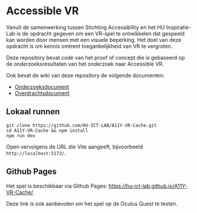 # Accessible VR
Vanuit de samenwerking tussen Stichting Accessibility en het HU Inspiratie-Lab is de opdracht gegeven om een VR-spel te ontwikkelen dat gespeeld kan worden door mensen met een visuele beperking. Het doel van deze opdracht is om kennis omtrent toegankelijkheid van VR te vergroten.

Deze repository bevat code van het proof of concept die is gebaseerd op de onderzoeksresultaten van het onderzoek naar Accessible VR.

Ook bevat de wiki van deze repository de volgende documenten:

* [Onderzoeksdocument](https://github.com/HU-ICT-LAB/A11Y-VR-Cache/wiki/Onderzoeksdocument)
* [Overdrachtsdocument](https://github.com/HU-ICT-LAB/A11Y-VR-Cache/wiki/Overdrachtsdocument)

## Lokaal runnen
```
git clone https://github.com/HU-ICT-LAB/A11Y-VR-Cache.git
cd A11Y-VR-Cache && npm install
npm run dev
```

Open vervolgens de URL die Vite aangeeft, bijvoorbeeld `http://localhost:5173/`.

## Github Pages

Het spel is beschikbaar via Github Pages: https://hu-ict-lab.github.io/A11Y-VR-Cache/

Deze link is ook aanbevolen om het spel op de Oculus Quest te testen.